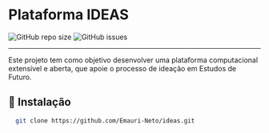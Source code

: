 # Plataforma IDEAS

![GitHub repo size](https://img.shields.io/github/repo-size/Emauri-Neto/ideas?style=for-the-badge)
![GitHub issues](https://img.shields.io/github/issues/Emauri-Neto/ideas?style=for-the-badge)

---

Este projeto tem como objetivo desenvolver uma plataforma computacional extensível e aberta, que apoie o processo de ideação em Estudos de Futuro.

## 🚀 Instalação 

``` bash
  git clone https://github.com/Emauri-Neto/ideas.git  
```
